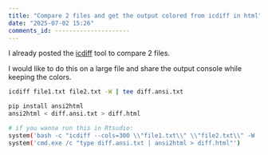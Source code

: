 ```yaml
--- 
title: "Compare 2 files and get the output colored from icdiff in html" 
date: "2025-07-02 15:26" 
comments_id: --------------------- 
--- 
```


I already posted the [icdiff](https://github.com/jeffkaufman/icdiff) tool to compare 2 files. 

I would like to do this on a large file and share the output console while keeping the colors.

```sh
icdiff file1.txt file2.txt -W | tee diff.ansi.txt

pip install ansi2html
ansi2html < diff.ansi.txt > diff.html

# if you wanna run this in Rtsudio:
system('bash -c "icdiff --cols=300 \\"file1.txt\\" \\"file2.txt\\" -W | tee diff.ansi.txt"')
system('cmd.exe /c "type diff.ansi.txt | ansi2html > diff.html"')



```





